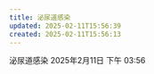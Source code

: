 ```yaml
---
title: 泌尿道感染
updated: 2025-02-11T15:56:39
created: 2025-02-11T15:56:13
---
```


泌尿道感染
2025年2月11日
下午 03:56
